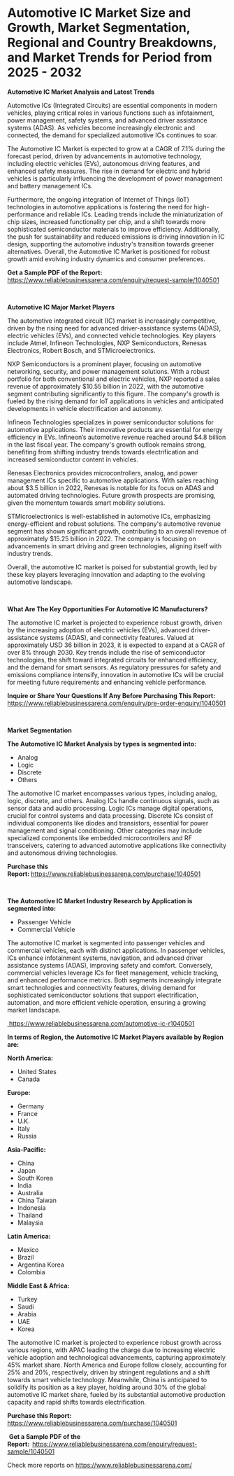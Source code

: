 <p><h1>Automotive IC Market Size and Growth, Market Segmentation, Regional and Country Breakdowns, and Market Trends for Period from 2025 -  2032</h1></p><p><strong>Automotive IC Market Analysis and Latest Trends</strong></p>
<p><p>Automotive ICs (Integrated Circuits) are essential components in modern vehicles, playing critical roles in various functions such as infotainment, power management, safety systems, and advanced driver assistance systems (ADAS). As vehicles become increasingly electronic and connected, the demand for specialized automotive ICs continues to soar. </p><p>The Automotive IC Market is expected to grow at a CAGR of 7.1% during the forecast period, driven by advancements in automotive technology, including electric vehicles (EVs), autonomous driving features, and enhanced safety measures. The rise in demand for electric and hybrid vehicles is particularly influencing the development of power management and battery management ICs. </p><p>Furthermore, the ongoing integration of Internet of Things (IoT) technologies in automotive applications is fostering the need for high-performance and reliable ICs. Leading trends include the miniaturization of chip sizes, increased functionality per chip, and a shift towards more sophisticated semiconductor materials to improve efficiency. Additionally, the push for sustainability and reduced emissions is driving innovation in IC design, supporting the automotive industry's transition towards greener alternatives. Overall, the Automotive IC Market is positioned for robust growth amid evolving industry dynamics and consumer preferences.</p></p>
<p><strong>Get a Sample PDF of the Report:&nbsp;</strong> <a href="https://www.reliablebusinessarena.com/enquiry/request-sample/1040501?utm_campaign=3118&utm_medium=2&utm_source=Github&utm_content=ia&utm_term=30032025&utm_id=automotive-ic">https://www.reliablebusinessarena.com/enquiry/request-sample/1040501</a></p>
<p>&nbsp;</p>
<p><strong>Automotive IC Major Market Players</strong></p>
<p><p>The automotive integrated circuit (IC) market is increasingly competitive, driven by the rising need for advanced driver-assistance systems (ADAS), electric vehicles (EVs), and connected vehicle technologies. Key players include Atmel, Infineon Technologies, NXP Semiconductors, Renesas Electronics, Robert Bosch, and STMicroelectronics.</p><p>NXP Semiconductors is a prominent player, focusing on automotive networking, security, and power management solutions. With a robust portfolio for both conventional and electric vehicles, NXP reported a sales revenue of approximately $10.55 billion in 2022, with the automotive segment contributing significantly to this figure. The company's growth is fueled by the rising demand for IoT applications in vehicles and anticipated developments in vehicle electrification and autonomy.</p><p>Infineon Technologies specializes in power semiconductor solutions for automotive applications. Their innovative products are essential for energy efficiency in EVs. Infineon’s automotive revenue reached around $4.8 billion in the last fiscal year. The company's growth outlook remains strong, benefiting from shifting industry trends towards electrification and increased semiconductor content in vehicles.</p><p>Renesas Electronics provides microcontrollers, analog, and power management ICs specific to automotive applications. With sales reaching about $3.5 billion in 2022, Renesas is notable for its focus on ADAS and automated driving technologies. Future growth prospects are promising, given the momentum towards smart mobility solutions.</p><p>STMicroelectronics is well-established in automotive ICs, emphasizing energy-efficient and robust solutions. The company's automotive revenue segment has shown significant growth, contributing to an overall revenue of approximately $15.25 billion in 2022. The company is focusing on advancements in smart driving and green technologies, aligning itself with industry trends.</p><p>Overall, the automotive IC market is poised for substantial growth, led by these key players leveraging innovation and adapting to the evolving automotive landscape.</p></p>
<p>&nbsp;</p>
<p><strong>What Are The Key Opportunities For Automotive IC Manufacturers?</strong></p>
<p><p>The automotive IC market is projected to experience robust growth, driven by the increasing adoption of electric vehicles (EVs), advanced driver-assistance systems (ADAS), and connectivity features. Valued at approximately USD 36 billion in 2023, it is expected to expand at a CAGR of over 8% through 2030. Key trends include the rise of semiconductor technologies, the shift toward integrated circuits for enhanced efficiency, and the demand for smart sensors. As regulatory pressures for safety and emissions compliance intensify, innovation in automotive ICs will be crucial for meeting future requirements and enhancing vehicle performance.</p></p>
<p><strong>Inquire or Share Your Questions If Any Before Purchasing This Report:</strong> <a href="https://www.reliablebusinessarena.com/enquiry/pre-order-enquiry/1040501?utm_campaign=3118&utm_medium=2&utm_source=Github&utm_content=ia&utm_term=30032025&utm_id=automotive-ic">https://www.reliablebusinessarena.com/enquiry/pre-order-enquiry/1040501</a></p>
<p>&nbsp;</p>
<p><strong>Market Segmentation</strong></p>
<p><strong>The Automotive IC Market Analysis by types is segmented into:</strong></p>
<p><ul><li>Analog</li><li>Logic</li><li>Discrete</li><li>Others</li></ul></p>
<p><p>The automotive IC market encompasses various types, including analog, logic, discrete, and others. Analog ICs handle continuous signals, such as sensor data and audio processing. Logic ICs manage digital operations, crucial for control systems and data processing. Discrete ICs consist of individual components like diodes and transistors, essential for power management and signal conditioning. Other categories may include specialized components like embedded microcontrollers and RF transceivers, catering to advanced automotive applications like connectivity and autonomous driving technologies.</p></p>
<p><strong>Purchase this Report:&nbsp;</strong><a href="https://www.reliablebusinessarena.com/purchase/1040501?utm_campaign=3118&utm_medium=2&utm_source=Github&utm_content=ia&utm_term=30032025&utm_id=automotive-ic">https://www.reliablebusinessarena.com/purchase/1040501</a></p>
<p>&nbsp;</p>
<p><strong>The Automotive IC Market Industry Research by Application is segmented into:</strong></p>
<p><ul><li>Passenger Vehicle</li><li>Commercial Vehicle</li></ul></p>
<p><p>The automotive IC market is segmented into passenger vehicles and commercial vehicles, each with distinct applications. In passenger vehicles, ICs enhance infotainment systems, navigation, and advanced driver assistance systems (ADAS), improving safety and comfort. Conversely, commercial vehicles leverage ICs for fleet management, vehicle tracking, and enhanced performance metrics. Both segments increasingly integrate smart technologies and connectivity features, driving demand for sophisticated semiconductor solutions that support electrification, automation, and more efficient vehicle operation, ensuring a growing market landscape.</p></p>
<p><a href="https://www.reliablebusinessarena.com/automotive-ic-r1040501?utm_campaign=3118&utm_medium=2&utm_source=Github&utm_content=ia&utm_term=30032025&utm_id=automotive-ic">&nbsp;https://www.reliablebusinessarena.com/automotive-ic-r1040501</a></p>
<p><strong>In terms of Region, the Automotive IC Market Players available by Region are:</strong></p>
<p>
    <p> <strong> North America: </strong>
        <ul>
            <li>United States</li>
            <li>Canada</li>
        </ul>
        </p> 
    <p> <strong> Europe: </strong>
        <ul>
            <li>Germany</li>
            <li>France</li>
            <li>U.K.</li>
            <li>Italy</li>
            <li>Russia</li>
        </ul>
        </p> 
    <p> <strong> Asia-Pacific: </strong>
        <ul>
            <li>China</li>
            <li>Japan</li>
            <li>South Korea</li>
            <li>India</li>
            <li>Australia</li>
            <li>China Taiwan</li>
            <li>Indonesia</li>
            <li>Thailand</li>
            <li>Malaysia</li>
        </ul>
        </p> 
    <p> <strong> Latin America: </strong>
        <ul>
            <li>Mexico</li>
            <li>Brazil</li>
            <li>Argentina Korea</li>
            <li>Colombia</li>
        </ul>
        </p> 
    <p> <strong> Middle East & Africa: </strong>
        <ul>
            <li>Turkey</li>
            <li>Saudi</li>
            <li>Arabia</li>
            <li>UAE</li>
            <li>Korea</li>
        </ul>
    </p>
    </p>
<p><p>The automotive IC market is projected to experience robust growth across various regions, with APAC leading the charge due to increasing electric vehicle adoption and technological advancements, capturing approximately 45% market share. North America and Europe follow closely, accounting for 25% and 20%, respectively, driven by stringent regulations and a shift towards smart vehicle technology. Meanwhile, China is anticipated to solidify its position as a key player, holding around 30% of the global automotive IC market share, fueled by its substantial automotive production capacity and rapid shifts towards electrification.</p></p>
<p><strong>Purchase this Report: </strong><a href="https://www.reliablebusinessarena.com/purchase/1040501?utm_campaign=3118&utm_medium=2&utm_source=Github&utm_content=ia&utm_term=30032025&utm_id=automotive-ic">https://www.reliablebusinessarena.com/purchase/1040501</a></p>
<p>&nbsp;<strong>Get a Sample PDF of the Report:&nbsp;&nbsp;</strong><a href="https://www.reliablebusinessarena.com/enquiry/request-sample/1040501?utm_campaign=3118&utm_medium=2&utm_source=Github&utm_content=ia&utm_term=30032025&utm_id=automotive-ic">https://www.reliablebusinessarena.com/enquiry/request-sample/1040501</a></p>
<p><strong></strong></p>
<p>Check more reports on <a href="https://www.reliablebusinessarena.com/?utm_campaign=3118&utm_medium=2&utm_source=Github&utm_content=ia&utm_term=30032025&utm_id=automotive-ic">https://www.reliablebusinessarena.com/</a></p>